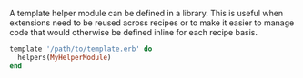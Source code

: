 A template helper module can be defined in a library. This is useful
when extensions need to be reused across recipes or to make it easier to
manage code that would otherwise be defined inline for each recipe
basis.

```ruby
template '/path/to/template.erb' do
  helpers(MyHelperModule)
end
```
